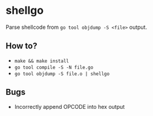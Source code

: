 # shellgo
Parse shellcode from `go tool objdump -S <file>` output.

## How to?

* `make && make install`
* `go tool compile -S -N file.go`
* `go tool objdump -S file.o | shellgo`

## Bugs

* Incorrectly append OPCODE into hex output